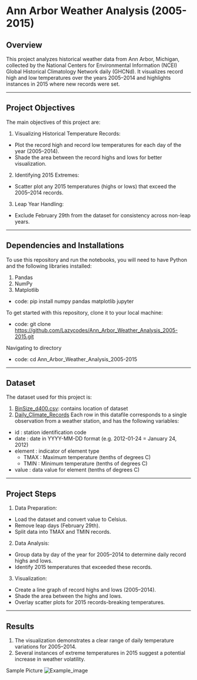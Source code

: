 # Ann Arbor Weather Analysis (2005-2015)

## Overview

This project analyzes historical weather data from Ann Arbor, Michigan, collected by the National Centers for Environmental Information (NCEI) Global Historical Climatology Network daily (GHCNd). It visualizes record high and low temperatures over the years 2005–2014 and highlights instances in 2015 where new records were set.

---

## Project Objectives

The main objectives of this project are:
1. Visualizing Historical Temperature Records:
 - Plot the record high and record low temperatures for each day of the year (2005–2014).
 - Shade the area between the record highs and lows for better visualization.
2. Identifying 2015 Extremes:
 - Scatter plot any 2015 temperatures (highs or lows) that exceed the 2005–2014 records.
3. Leap Year Handling:
 - Exclude February 29th from the dataset for consistency across non-leap years.

---

## Dependencies and Installations

To use this repository and run the notebooks, you will need to have Python and the following libraries installed:
1. Pandas
2. NumPy
3. Matplotlib
- code: pip install numpy pandas matplotlib jupyter

To get started with this repository, clone it to your local machine:
- code: git clone https://github.com/Lazycodes/Ann_Arbor_Weather_Analysis_2005-2015.git

Navigating to directory
- code: cd Ann_Arbor_Weather_Analysis_2005-2015

---

## Dataset

The dataset used for this project is:
1. <a href="https://github.com/Lazycodes/Ann_Arbor_Weather_Analysis_2005-2015/blob/main/BinSize_d400.csv">BinSize_d400.csv</a>: contains location of dataset
2. <a href="https://github.com/Lazycodes/Ann_Arbor_Weather_Analysis_2005-2015/blob/main/fb441e62df2d58994928907a91895ec62c2c42e6cd075c2700843b89.csv">Daily_Climate_Records</a>
Each row in this datafile corresponds to a single observation from a weather station, and has the following variables:
 - id : station identification code
 - date : date in YYYY-MM-DD format (e.g. 2012-01-24 = January 24, 2012)
 - element : indicator of element type
   - TMAX : Maximum temperature (tenths of degrees C)
   - TMIN : Minimum temperature (tenths of degrees C)
 - value : data value for element (tenths of degrees C)

---

## Project Steps

1. Data Preparation:
- Load the dataset and convert value to Celsius.
- Remove leap days (February 29th).
- Split data into TMAX and TMIN records.

2. Data Analysis:
- Group data by day of the year for 2005–2014 to determine daily record highs and lows.
- Identify 2015 temperatures that exceeded these records.

3. Visualization:
- Create a line graph of record highs and lows (2005–2014).
- Shade the area between the highs and lows.
- Overlay scatter plots for 2015 records-breaking temperatures.

---

## Results
1. The visualization demonstrates a clear range of daily temperature variations for 2005–2014.
2. Several instances of extreme temperatures in 2015 suggest a potential increase in weather volatility.

Sample Picture
![Example_image](https://github.com/Lazycodes/Ann_Arbor_Weather_Analysis_2005-2015/blob/main/Screenshot%202024-11-21%20at%2020.35.37.png)
